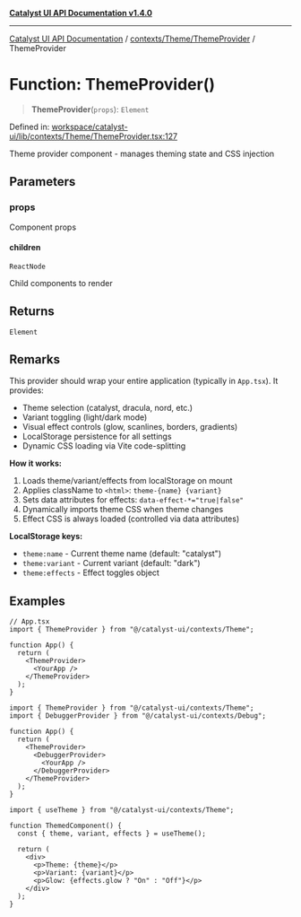 [**Catalyst UI API Documentation v1.4.0**](../../../../README.md)

---

[Catalyst UI API Documentation](../../../../README.md) / [contexts/Theme/ThemeProvider](../README.md) / ThemeProvider

# Function: ThemeProvider()

> **ThemeProvider**(`props`): `Element`

Defined in: [workspace/catalyst-ui/lib/contexts/Theme/ThemeProvider.tsx:127](https://github.com/TheBranchDriftCatalyst/catalyst-ui/blob/main/lib/contexts/Theme/ThemeProvider.tsx#L127)

Theme provider component - manages theming state and CSS injection

## Parameters

### props

Component props

#### children

`ReactNode`

Child components to render

## Returns

`Element`

## Remarks

This provider should wrap your entire application (typically in `App.tsx`).
It provides:

- Theme selection (catalyst, dracula, nord, etc.)
- Variant toggling (light/dark mode)
- Visual effect controls (glow, scanlines, borders, gradients)
- LocalStorage persistence for all settings
- Dynamic CSS loading via Vite code-splitting

**How it works:**

1. Loads theme/variant/effects from localStorage on mount
2. Applies className to `<html>`: `theme-{name} {variant}`
3. Sets data attributes for effects: `data-effect-*="true|false"`
4. Dynamically imports theme CSS when theme changes
5. Effect CSS is always loaded (controlled via data attributes)

**LocalStorage keys:**

- `theme:name` - Current theme name (default: "catalyst")
- `theme:variant` - Current variant (default: "dark")
- `theme:effects` - Effect toggles object

## Examples

```tsx
// App.tsx
import { ThemeProvider } from "@/catalyst-ui/contexts/Theme";

function App() {
  return (
    <ThemeProvider>
      <YourApp />
    </ThemeProvider>
  );
}
```

```tsx
import { ThemeProvider } from "@/catalyst-ui/contexts/Theme";
import { DebuggerProvider } from "@/catalyst-ui/contexts/Debug";

function App() {
  return (
    <ThemeProvider>
      <DebuggerProvider>
        <YourApp />
      </DebuggerProvider>
    </ThemeProvider>
  );
}
```

```tsx
import { useTheme } from "@/catalyst-ui/contexts/Theme";

function ThemedComponent() {
  const { theme, variant, effects } = useTheme();

  return (
    <div>
      <p>Theme: {theme}</p>
      <p>Variant: {variant}</p>
      <p>Glow: {effects.glow ? "On" : "Off"}</p>
    </div>
  );
}
```
